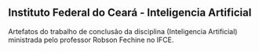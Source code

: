 ## Instituto Federal do Ceará - Inteligencia Artificial 

Artefatos do trabalho de conclusão da disciplina (Inteligencia Artificial) ministrada pelo professor Robson Fechine no IFCE.
